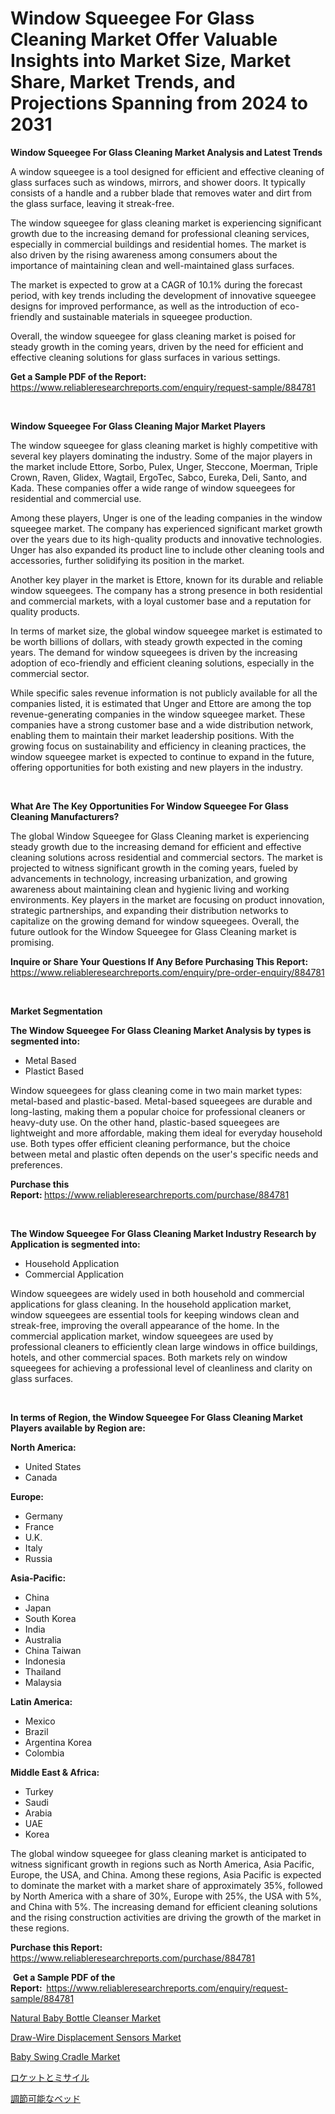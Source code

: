 <p><h1>Window Squeegee For Glass Cleaning Market Offer Valuable Insights into Market Size, Market Share, Market Trends, and Projections Spanning from 2024 to 2031</h1></p><p><strong>Window Squeegee For Glass Cleaning Market Analysis and Latest Trends</strong></p>
<p><p>A window squeegee is a tool designed for efficient and effective cleaning of glass surfaces such as windows, mirrors, and shower doors. It typically consists of a handle and a rubber blade that removes water and dirt from the glass surface, leaving it streak-free.</p><p>The window squeegee for glass cleaning market is experiencing significant growth due to the increasing demand for professional cleaning services, especially in commercial buildings and residential homes. The market is also driven by the rising awareness among consumers about the importance of maintaining clean and well-maintained glass surfaces.</p><p>The market is expected to grow at a CAGR of 10.1% during the forecast period, with key trends including the development of innovative squeegee designs for improved performance, as well as the introduction of eco-friendly and sustainable materials in squeegee production.</p><p>Overall, the window squeegee for glass cleaning market is poised for steady growth in the coming years, driven by the need for efficient and effective cleaning solutions for glass surfaces in various settings.</p></p>
<p><strong>Get a Sample PDF of the Report:&nbsp;</strong> <a href="https://www.reliableresearchreports.com/enquiry/request-sample/884781">https://www.reliableresearchreports.com/enquiry/request-sample/884781</a></p>
<p>&nbsp;</p>
<p><strong>Window Squeegee For Glass Cleaning Major Market Players</strong></p>
<p><p>The window squeegee for glass cleaning market is highly competitive with several key players dominating the industry. Some of the major players in the market include Ettore, Sorbo, Pulex, Unger, Steccone, Moerman, Triple Crown, Raven, Glidex, Wagtail, ErgoTec, Sabco, Eureka, Deli, Santo, and Kada. These companies offer a wide range of window squeegees for residential and commercial use.</p><p>Among these players, Unger is one of the leading companies in the window squeegee market. The company has experienced significant market growth over the years due to its high-quality products and innovative technologies. Unger has also expanded its product line to include other cleaning tools and accessories, further solidifying its position in the market.</p><p>Another key player in the market is Ettore, known for its durable and reliable window squeegees. The company has a strong presence in both residential and commercial markets, with a loyal customer base and a reputation for quality products.</p><p>In terms of market size, the global window squeegee market is estimated to be worth billions of dollars, with steady growth expected in the coming years. The demand for window squeegees is driven by the increasing adoption of eco-friendly and efficient cleaning solutions, especially in the commercial sector.</p><p>While specific sales revenue information is not publicly available for all the companies listed, it is estimated that Unger and Ettore are among the top revenue-generating companies in the window squeegee market. These companies have a strong customer base and a wide distribution network, enabling them to maintain their market leadership positions. With the growing focus on sustainability and efficiency in cleaning practices, the window squeegee market is expected to continue to expand in the future, offering opportunities for both existing and new players in the industry.</p></p>
<p>&nbsp;</p>
<p><strong>What Are The Key Opportunities For Window Squeegee For Glass Cleaning Manufacturers?</strong></p>
<p><p>The global Window Squeegee for Glass Cleaning market is experiencing steady growth due to the increasing demand for efficient and effective cleaning solutions across residential and commercial sectors. The market is projected to witness significant growth in the coming years, fueled by advancements in technology, increasing urbanization, and growing awareness about maintaining clean and hygienic living and working environments. Key players in the market are focusing on product innovation, strategic partnerships, and expanding their distribution networks to capitalize on the growing demand for window squeegees. Overall, the future outlook for the Window Squeegee for Glass Cleaning market is promising.</p></p>
<p><strong>Inquire or Share Your Questions If Any Before Purchasing This Report:</strong> <a href="https://www.reliableresearchreports.com/enquiry/pre-order-enquiry/884781">https://www.reliableresearchreports.com/enquiry/pre-order-enquiry/884781</a></p>
<p>&nbsp;</p>
<p><strong>Market Segmentation</strong></p>
<p><strong>The Window Squeegee For Glass Cleaning Market Analysis by types is segmented into:</strong></p>
<p><ul><li>Metal Based</li><li>Plastict Based</li></ul></p>
<p><p>Window squeegees for glass cleaning come in two main market types: metal-based and plastic-based. Metal-based squeegees are durable and long-lasting, making them a popular choice for professional cleaners or heavy-duty use. On the other hand, plastic-based squeegees are lightweight and more affordable, making them ideal for everyday household use. Both types offer efficient cleaning performance, but the choice between metal and plastic often depends on the user's specific needs and preferences.</p></p>
<p><strong>Purchase this Report:&nbsp;</strong><a href="https://www.reliableresearchreports.com/purchase/884781">https://www.reliableresearchreports.com/purchase/884781</a></p>
<p>&nbsp;</p>
<p><strong>The Window Squeegee For Glass Cleaning Market Industry Research by Application is segmented into:</strong></p>
<p><ul><li>Household Application</li><li>Commercial Application</li></ul></p>
<p><p>Window squeegees are widely used in both household and commercial applications for glass cleaning. In the household application market, window squeegees are essential tools for keeping windows clean and streak-free, improving the overall appearance of the home. In the commercial application market, window squeegees are used by professional cleaners to efficiently clean large windows in office buildings, hotels, and other commercial spaces. Both markets rely on window squeegees for achieving a professional level of cleanliness and clarity on glass surfaces.</p></p>
<p>&nbsp;</p>
<p><strong>In terms of Region, the Window Squeegee For Glass Cleaning Market Players available by Region are:</strong></p>
<p>
    <p> <strong> North America: </strong>
        <ul>
            <li>United States</li>
            <li>Canada</li>
        </ul>
        </p> 
    <p> <strong> Europe: </strong>
        <ul>
            <li>Germany</li>
            <li>France</li>
            <li>U.K.</li>
            <li>Italy</li>
            <li>Russia</li>
        </ul>
        </p> 
    <p> <strong> Asia-Pacific: </strong>
        <ul>
            <li>China</li>
            <li>Japan</li>
            <li>South Korea</li>
            <li>India</li>
            <li>Australia</li>
            <li>China Taiwan</li>
            <li>Indonesia</li>
            <li>Thailand</li>
            <li>Malaysia</li>
        </ul>
        </p> 
    <p> <strong> Latin America: </strong>
        <ul>
            <li>Mexico</li>
            <li>Brazil</li>
            <li>Argentina Korea</li>
            <li>Colombia</li>
        </ul>
        </p> 
    <p> <strong> Middle East & Africa: </strong>
        <ul>
            <li>Turkey</li>
            <li>Saudi</li>
            <li>Arabia</li>
            <li>UAE</li>
            <li>Korea</li>
        </ul>
    </p>
    </p>
<p><p>The global window squeegee for glass cleaning market is anticipated to witness significant growth in regions such as North America, Asia Pacific, Europe, the USA, and China. Among these regions, Asia Pacific is expected to dominate the market with a market share of approximately 35%, followed by North America with a share of 30%, Europe with 25%, the USA with 5%, and China with 5%. The increasing demand for efficient cleaning solutions and the rising construction activities are driving the growth of the market in these regions.</p></p>
<p><strong>Purchase this Report: </strong><a href="https://www.reliableresearchreports.com/purchase/884781">https://www.reliableresearchreports.com/purchase/884781</a></p>
<p>&nbsp;<strong>Get a Sample PDF of the Report:&nbsp;&nbsp;</strong><a href="https://www.reliableresearchreports.com/enquiry/request-sample/884781">https://www.reliableresearchreports.com/enquiry/request-sample/884781</a></p>
<p><strong></strong></p>
<p><p><a href="https://github.com/bobicer/Market-Research-Report-List-2/blob/main/natural-baby-bottle-cleanser-market.md">Natural Baby Bottle Cleanser Market</a></p><p><a href="https://issuu.com/reportprime-2/docs/draw-wire-displacement-sensors-market-size-2030.pp">Draw-Wire Displacement Sensors Market</a></p><p><a href="https://github.com/timeliteaut/Market-Research-Report-List-1/blob/main/baby-swing-cradle-market.md">Baby Swing Cradle Market</a></p><p><a href="https://medium.com/@rudysimonis2023/%E3%83%AD%E3%82%B1%E3%83%83%E3%83%88%E3%81%8A%E3%82%88%E3%81%B3%E3%83%9F%E3%82%B5%E3%82%A4%E3%83%AB%E5%B8%82%E5%A0%B4-2031%E5%B9%B4%E3%81%BE%E3%81%A7%E3%81%AE%E3%83%88%E3%83%AC%E3%83%B3%E3%83%89-%E4%BA%88%E6%B8%AC-%E7%AB%B6%E5%90%88%E5%88%86%E6%9E%90-e1225330bced">ロケットとミサイル</a></p><p><a href="https://medium.com/@abdielkilback/%E5%8F%AF%E5%A4%89%E3%83%99%E3%83%83%E3%83%89%E5%B8%82%E5%A0%B4%E8%AA%BF%E6%9F%BB%E3%83%AC%E3%83%9D%E3%83%BC%E3%83%88-%E3%81%9D%E3%81%AE%E6%AD%B4%E5%8F%B2%E3%81%8A%E3%82%88%E3%81%B32031%E5%B9%B4%E3%81%8B%E3%82%892031%E5%B9%B4%E3%81%BE%E3%81%A7%E3%81%AE%E4%BA%88%E6%B8%AC-79c3623efced">調節可能なベッド</a></p></p>